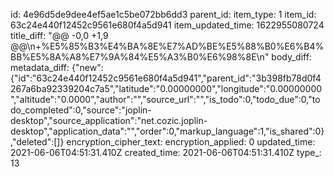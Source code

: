 id: 4e96d5de9dee4ef5ae1c5be072bb6dd3
parent_id: 
item_type: 1
item_id: 63c24e440f12452c9561e680f4a5d941
item_updated_time: 1622955080724
title_diff: "@@ -0,0 +1,9 @@\\n+%E5%85%B3%E4%BA%8E%E7%AD%BE%E5%88%B0%E6%B4%BB%E5%8A%A8%E7%9A%84%E5%A3%B0%E6%98%8E\\n"
body_diff: 
metadata_diff: {"new":{"id":"63c24e440f12452c9561e680f4a5d941","parent_id":"3b398fb78d0f4267a6ba92339204c7a5","latitude":"0.00000000","longitude":"0.00000000","altitude":"0.0000","author":"","source_url":"","is_todo":0,"todo_due":0,"todo_completed":0,"source":"joplin-desktop","source_application":"net.cozic.joplin-desktop","application_data":"","order":0,"markup_language":1,"is_shared":0},"deleted":[]}
encryption_cipher_text: 
encryption_applied: 0
updated_time: 2021-06-06T04:51:31.410Z
created_time: 2021-06-06T04:51:31.410Z
type_: 13